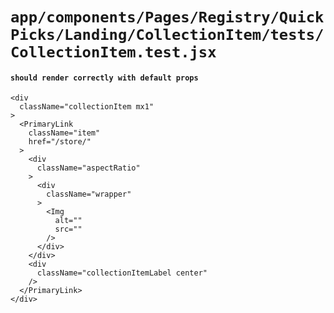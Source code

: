 # `app/components/Pages/Registry/QuickPicks/Landing/CollectionItem/tests/CollectionItem.test.jsx`

#### `should render correctly with default props`

```
<div
  className="collectionItem mx1"
>
  <PrimaryLink
    className="item"
    href="/store/"
  >
    <div
      className="aspectRatio"
    >
      <div
        className="wrapper"
      >
        <Img
          alt=""
          src=""
        />
      </div>
    </div>
    <div
      className="collectionItemLabel center"
    />
  </PrimaryLink>
</div>
```

